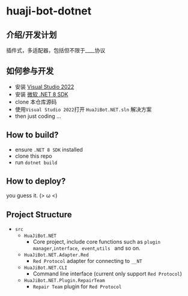 # huaji-bot-dotnet

## 介绍/开发计划

插件式，多适配器，包括但不限于\_\_\_\_协议

## 如何参与开发

- 安装 [Visual Studio 2022](https://visualstudio.microsoft.com/zh-hant/vs/community/)
- 安装 [微软 .NET 8 SDK](https://dotnet.microsoft.com/zh-cn/download)
- clone 本仓库源码
- 使用`Visual Studio 2022`打开 `HuaJiBot.NET.sln` 解决方案
- then just coding ...

## How to build?

- ensure `.NET 8 SDK` installed
- clone this repo
- run `dotnet build`

## How to deploy?

you guess it. (> ω <)

## Project Structure

- `src`
  - `HuaJiBot.NET`
    - Core project, include core functions such as `plugin manager`,`interface`,` event`,`utils ` and so on.
  - `HuaJiBot.NET.Adapter.Red`
    - `Red Protocol` adapter for connecting to `__NT`
  - `HuaJiBot.NET.CLI`
    - Command line interface (current only support `Red Protocol`)
  - `HuaJiBot.NET.Plugin.RepairTeam`
    - `Repair Team` plugin for `Red Protocol`
